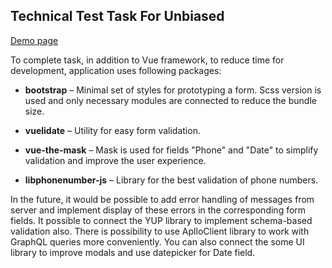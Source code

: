 ## Technical Test Task For Unbiased

[Demo page](https://shaburovpv.github.io/Unbiased-Test-Task)

To complete task, in addition to Vue framework, to reduce time for development, application uses following packages:

* **bootstrap** – Minimal set of styles for prototyping a form. Scss version is used and only necessary modules are connected to reduce the bundle size.

* **vuelidate** – Utility for easy form validation.

* **vue-the-mask** – Mask is used for fields "Phone" and "Date" to simplify validation and improve the user experience.

* **libphonenumber-js** – Library for the best validation of phone numbers.

In the future, it would be possible to add error handling of messages from server and implement display of these errors in the corresponding form fields.
It possible to connect the YUP library to implement schema-based validation also.
There is possibility to use AplloClient library to work with GraphQL queries more conveniently.
You can also connect the some UI library to improve modals and use datepicker for Date field.
